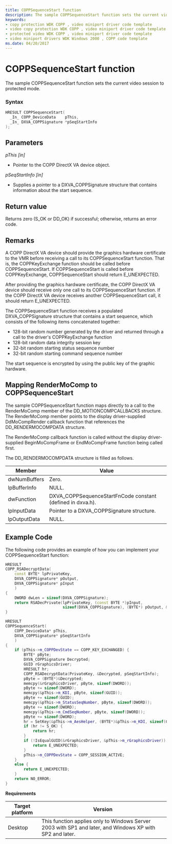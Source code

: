 ```yaml
---
title: COPPSequenceStart function
description: The sample COPPSequenceStart function sets the current video session to protected mode.
keywords:
- copy protection WDK COPP , video miniport driver code template
- video copy protection WDK COPP , video miniport driver code template
- protected video WDK COPP , video miniport driver code template
- video miniport drivers WDK Windows 2000 , COPP code template
ms.date: 04/20/2017
---
```


# COPPSequenceStart function

The sample COPPSequenceStart function sets the current video session to protected mode.

### Syntax

```cpp
HRESULT COPPSequenceStart(
  _In_ COPP_DeviceData    pThis,
  _In_ DXVA_COPPSignature *pSeqStartInfo
);
```

## Parameters

*pThis [in]*

* Pointer to the COPP DirectX VA device object.

*pSeqStartInfo [in]*

* Supplies a pointer to a DXVA_COPPSignature structure that contains information about the start sequence.

## Return value

Returns zero (S_OK or DD_OK) if successful; otherwise, returns an error code.

## Remarks

A COPP DirectX VA device should provide the graphics hardware certificate to the VMR before receiving a call to its COPPSequenceStart function. That is, the COPPKeyExchange function should be called before COPPSequenceStart. If COPPSequenceStart is called before COPPKeyExchange, COPPSequenceStart should return E_UNEXPECTED.

After providing the graphics hardware certificate, the COPP DirectX VA device should receive only one call to its COPPSequenceStart function. If the COPP DirectX VA device receives another COPPSequenceStart call, it should return E_UNEXPECTED.

The COPPSequenceStart function receives a populated DXVA_COPPSignature structure that contains a start sequence, which consists of the following items concatenated together:

* 128-bit random number generated by the driver and returned through a call to the driver's COPPKeyExchange function
* 128-bit random data integrity session key
* 32-bit random starting status sequence number
* 32-bit random starting command sequence number

The start sequence is encrypted by using the public key of the graphic hardware.

## Mapping RenderMoComp to COPPSequenceStart

The sample COPPSequenceStart function maps directly to a call to the RenderMoComp member of the DD_MOTIONCOMPCALLBACKS structure. The RenderMoComp member points to the display driver-supplied DdMoCompRender callback function that references the DD_RENDERMOCOMPDATA structure.

The RenderMoComp callback function is called without the display driver-supplied BeginMoCompFrame or EndMoCompFrame function being called first.

The DD_RENDERMOCOMPDATA structure is filled as follows.

| Member | Value |
| -- | -- |
| dwNumBuffers | Zero. |
| lpBufferInfo | NULL. |
| dwFunction | DXVA_COPPSequenceStartFnCode constant (defined in dxva.h). |
| lpInputData | Pointer to a DXVA_COPPSignature structure. |
| lpOutputData | NULL. |

## Example Code

The following code provides an example of how you can implement your COPPSequenceStart function:

```cpp
HRESULT
COPP_RSADecryptData(
    const BYTE* lpPrivateKey,
    DXVA_COPPSignature* pOutput,
    DXVA_COPPSignature* pInput
    )
{
    DWORD dwLen = sizeof(DXVA_COPPSignature);
    return RSADecPrivate(lpPrivateKey, (const BYTE *)pInput,
                         sizeof(DXVA_COPPSignature), (BYTE*) pOutput, &dwLen);
}

HRESULT
COPPSequenceStart(
    COPP_DeviceData* pThis,
    DXVA_COPPSignature* pSeqStartInfo
    )
{
    if (pThis->m_COPPDevState == COPP_KEY_EXCHANGED) {
        BYTE* pByte;
        DXVA_COPPSignature Decrypted;
        GUID rGraphicsDriver;
        HRESULT hr;
        COPP_RSADecryptData(PrivateKey, &Decrypted, pSeqStartInfo);
        pByte = (BYTE*)&Decrypted;
        memcpy(&rGraphicsDriver, pByte, sizeof(DWORD));
        pByte += sizeof(DWORD);
        memcpy(&pThis->m_KDI, pByte, sizeof(GUID));
        pByte += sizeof(GUID);
        memcpy(&pThis->m_StatusSeqNumber, pByte, sizeof(DWORD));
        pByte += sizeof(DWORD);
        memcpy(&pThis->m_CmdSeqNumber, pByte, sizeof(DWORD));
        pByte += sizeof(DWORD);
        hr = SetKey(&pThis->m_AesHelper, (BYTE*)&pThis->m_KDI, sizeof(GUID));
        if (hr != S_OK) {
            return hr;
        }
        if (!IsEqualGUID(&rGraphicsDriver, &pThis->m_rGraphicsDriver)) {
            return E_UNEXPECTED;
        }
        pThis->m_COPPDevState = COPP_SESSION_ACTIVE;
    }
    else {
        return E_UNEXPECTED;
    }
    return NO_ERROR;
}
```

**Requirements**

| Target platform | Version |
| -- | -- |
| Desktop | This function applies only to Windows Server 2003 with SP1 and later, and Windows XP with SP2 and later. |

